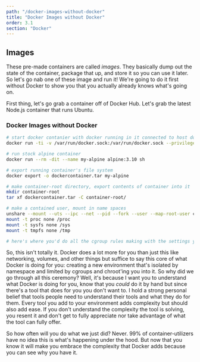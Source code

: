 ```yaml
---
path: "/docker-images-without-docker"
title: "Docker Images without Docker"
order: 3.1
section: "Docker"
---
```


## Images

These pre-made containers are called _images_. They basically dump out the state of the container, package that up, and store it so you can use it later. So let's go nab one of these image and run it! We're going to do it first without Docker to show you that you actually already knows what's going on.

First thing, let's go grab a container off of Docker Hub. Let's grab the latest Node.js container that runs Ubuntu.

### Docker Images without Docker

```bash
# start docker contanier with docker running in it connected to host docker daemon
docker run -ti -v /var/run/docker.sock:/var/run/docker.sock --privileged --rm --name docker-host docker:18.06.1-ce

# run stock alpine container
docker run --rm -dit --name my-alpine alpine:3.10 sh

# export running container's file system
docker export -o dockercontainer.tar my-alpine

# make container-root directory, export contents of container into it
mkdir container-root
tar xf dockercontainer.tar -C container-root/

# make a contained user, mount in name spaces
unshare --mount --uts --ipc --net --pid --fork --user --map-root-user chroot $PWD/container-root ash # this also does chroot for us
mount -t proc none /proc
mount -t sysfs none /sys
mount -t tmpfs none /tmp

# here's where you'd do all the cgroup rules making with the settings you wanted to
```

So, this isn't totally it. Docker does a lot more for you than just this like networking, volumes, and other things but suffice to say this core of what Docker is doing for you: creating a new environment that's isolated by namespace and limited by cgroups and chroot'ing you into it. So why did we go through all this ceremony? Well, it's because I want you to understand what Docker is doing for you, know that you _could_ do it by hand but since there's a tool that does for you you don't want to. I hold a strong personal belief that tools people need to understand their tools and what they do for them. Every tool you add to your environment adds complexity but should also add ease. If you don't understand the complexity the tool is solving, you resent it and don't get to fully appreciate nor take advantage of what the tool can fully offer.

So how often will you do what we just did? Never. 99% of container-utilizers have no idea this is what's happening under the hood. But now that you know it will make you embrace the complexity that Docker adds because you can see why you have it.
